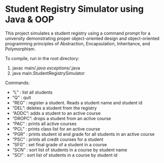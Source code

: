 # Student Registry Simulator using Java & OOP

This project simulates a student registry using a command prompt for a university demonstrating proper object-oriented design and object-oriented programming principles of Abstraction, Encapsulation, Inheritance, and Polymorphism.

To compile, run in the root directory:
1. javac main/*.java exceptions/*.java
2. java main.StudentRegistrySimulator

Commands:
- “L” : list all students
- “Q” : quit
- “REG” : register a student. Reads a student name and student id
- “DEL”: deletes a student from the registry
- “ADDC”: adds a student to an active course
- “DROPC”: drops a student from an active course
- “PAC” : prints all active courses
- “PCL” : prints class list for an active course
- “PGR” : prints student id and grade for all students in an active course
- “PSC” : prints all credit courses for a student
- “SFG” : set final grade of a student in a course
- “SCN” : sort list of students in a course by student name
- “SCI” : sort list of students in a course by student id


